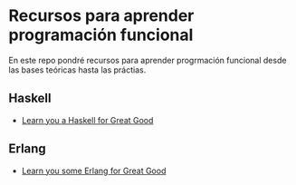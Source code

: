 # Recursos para aprender programación funcional

En este repo pondré recursos para aprender progrmación funcional desde las bases teóricas hasta las práctias.

## Haskell

- [Learn you a Haskell for Great Good](http://learnyouahaskell.com/)


## Erlang

- [Learn you some Erlang for Great Good](https://learnyousomeerlang.com/content)
